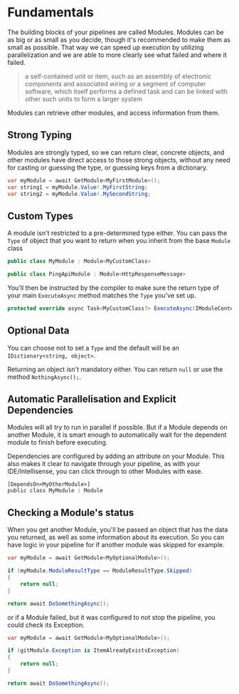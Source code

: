 # Fundamentals

The building blocks of your pipelines are called Modules. Modules can be as big or as small as you decide, though it's recommended to make them as small as possible. That way we can speed up execution by utilizing parallelization and we are able to more clearly see what failed and where it failed.

> a self-contained unit or item, such as an assembly of electronic components and associated wiring or a segment of computer software, which itself performs a defined task and can be linked with other such units to form a larger system

Modules can retrieve other modules, and access information from them.

## Strong Typing

Modules are strongly typed, so we can return clear, concrete objects, and other modules have direct access to those strong objects, without any need for casting or guessing the type, or guessing keys from a dictionary.

```csharp
var myModule = await GetModule<MyFirstModule>();
var string1 = myModule.Value!.MyFirstString;
var string2 = myModule.Value!.MySecondString;
```

## Custom Types

A module isn't restricted to a pre-determined type either. You can pass the `Type` of object that you want to return when you inherit from the base `Module` class

```csharp
public class MyModule : Module<MyCustomClass>
```

```csharp
public class PingApiModule : Module<HttpResponseMessage>
```

You'll then be instructed by the compiler to make sure the return type of your main `ExecuteAsync` method matches the `Type` you've set up.

```csharp
protected override async Task<MyCustomClass?> ExecuteAsync(IModuleContext context, CancellationToken cancellationToken)
```

## Optional Data

You can choose not to set a `Type` and the default will be an `IDictionary<string, object>`.

Returning an object isn't mandatory either. You can return `null` or use the method `NothingAsync();`.

## Automatic Parallelisation and Explicit Dependencies

Modules will all try to run in parallel if possible. But if a Module depends on another Module, it is smart enough to automatically wait for the dependent module to finish before executing.

Dependencies are configured by adding an attribute on your Module. This also makes it clear to navigate through your pipeline, as with your IDE/Intellisense, you can click through to other Modules with ease.

```
[DependsOn<MyOtherModule>]
public class MyModule : Module
```

## Checking a Module's status

When you get another Module, you'll be passed an object that has the data you returned, as well as some information about its execution. So you can have logic in your pipeline for if another module was skipped for example.

```csharp
var myModule = await GetModule<MyOptionalModule>();

if (myModule.ModuleResultType == ModuleResultType.Skipped)
{
    return null;
}

return await DoSomethingAsync();
```

or if a Module failed, but it was configured to not stop the pipeline, you could check its Exception.

```csharp
var myModule = await GetModule<MyOptionalModule>();

if (gitModule.Exception is ItemAlreadyExistsException)
{
    return null;
}

return await DoSomethingAsync();
```